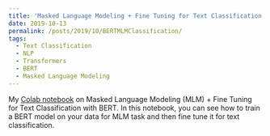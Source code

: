 ```yaml
---
title: 'Masked Language Modeling + Fine Tuning for Text Classification with BERT'
date: 2019-10-13
permalink: /posts/2019/10/BERTMLMClassification/
tags:
  - Text Classification
  - NLP
  - Transformers
  - BERT
  - Masked Language Modeling
---
```


My [Colab notebook]() on Masked Language Modeling (MLM) + Fine Tuning for Text Classification with BERT. In this notebook, you can see how to train a BERT model on your data for MLM task and then fine tune it for text classification.
 
